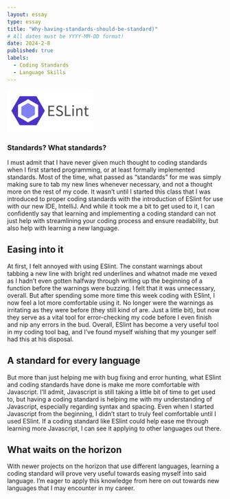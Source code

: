 ```yaml
---
layout: essay
type: essay
title: "Why-having-standards-should-be-standard)"
# All dates must be YYYY-MM-DD format!
date: 2024-2-8
published: true
labels:
  - Coding Standards
  - Language Skills
---
```

<img width="200px" class="rounded float-start pe-4" src="../img/javascript/b9eb9c00-5aad-11eb-8099-f39fa4a1c7c7.png">

### Standards? What standards?

I must admit that I have never given much thought to coding standards when I first started programming, or at least formally implemented standards. Most of the time, what passed as “standards” for me was simply making sure to tab my new lines whenever necessary, and not a thought more on the rest of my code. It wasn’t until I started this class that I was introduced to proper coding standards with the introduction of ESlint for use with our new IDE, IntelliJ. And while it took me a bit to get used to it, I can confidently say that learning and implementing a coding standard can not just help with streamlining your coding process and ensure readability, but also help with learning a new language.

## Easing into it

At first, I felt annoyed with using ESlint. The constant warnings about tabbing a new line with bright red underlines and whatnot made me vexed as I hadn’t even gotten halfway through writing up the beginning of a function before the warnings were buzzing. I felt that it was unnecessary, overall. But after spending some more time this week coding with ESlint, I now feel a lot more comfortable using it. No longer were the warnings as irritating as they were before (they still kind of are. Just a little bit), but now they serve as a vital tool for error-checking my code before I even finish and nip any errors in the bud. Overall, ESlint has become a very useful tool in my coding tool bag, and I’ve found myself wishing that my younger self had this at his disposal.

## A standard for every language

But more than just helping me with bug fixing and error hunting, what ESlint and coding standards have done is make me more comfortable with Javascript. I’ll admit, Javascript is still taking a little bit of time to get used to, but having a coding standard is helping me with my understanding of Javascript, especially regarding syntax and spacing. Even when I started Javascript from the beginning, I didn’t start to truly feel comfortable until I used ESlint. If a coding standard like ESlint could help ease me through learning more Javascript, I can see it applying to other languages out there.

## What waits on the horizon

With newer projects on the horizon that use different languages, learning a coding standard will prove very useful towards easing myself into said language. I’m eager to apply this knowledge from here on out towards new languages that I may encounter in my career.
